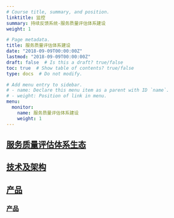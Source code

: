 ```yaml
---
# Course title, summary, and position.
linktitle: 监控
summary: 持续反馈系统-服务质量评估体系建设
weight: 1

# Page metadata.
title: 服务质量评估体系建设
date: "2018-09-09T00:00:00Z"
lastmod: "2018-09-09T00:00:00Z"
draft: false  # Is this a draft? true/false
toc: true  # Show table of contents? true/false
type: docs  # Do not modify.

# Add menu entry to sidebar.
# - name: Declare this menu item as a parent with ID `name`.
# - weight: Position of link in menu.
menu:
  monitor:
    name: 服务质量评估体系建设
    weight: 1
---
```


## [服务质量评估体系生态](../monitor/ecology/)

## [技术及架构](../monitor/tech/)

## [产品](../monitor/productization/)

### [产品](../monitor/productization/)

